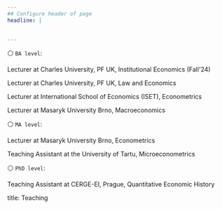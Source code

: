 ```yaml
---
## Configure header of page
headline: |
  

---
```


<!-- this is a subheadline -->

 ⚪ `BA level`:
 
Lecturer at Charles University, PF UK, Institutional Economics (Fall'24) 
 
Lecturer at Charles University, PF UK, Law and Economics

Lecturer at International School of Economics (ISET), Econometrics

Lecturer at Masaryk University Brno, Macroeconomics

 ⚪ `MA level`:

Lecturer at Masaryk University Brno, Econometrics

Teaching Assistant at the University of Tartu, Microeconometrics


⚪ `PhD level`:

Teaching Assistant at CERGE-EI, Prague, Quantitative Economic History


title: Teaching






